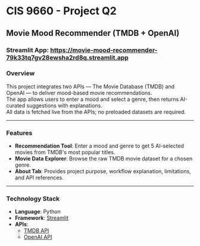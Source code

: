 # CIS 9660 - Project Q2  
## Movie Mood Recommender (TMDB + OpenAI)

### Streamlit App: https://movie-mood-recommender-79k33tq7gv28ewsha2rd8q.streamlit.app
### Overview 
This project integrates two APIs — The Movie Database (TMDB) and OpenAI — to deliver mood-based movie recommendations.  
The app allows users to enter a mood and select a genre, then returns AI-curated suggestions with explanations.  
All data is fetched live from the APIs; no preloaded datasets are required.

---

### Features
- **Recommendation Tool**: Enter a mood and genre to get 5 AI-selected movies from TMDB's most popular titles.  
- **Movie Data Explorer**: Browse the raw TMDB movie dataset for a chosen genre.  
- **About Tab**: Provides project purpose, workflow explanation, limitations, and API references.  

---

### Technology Stack
- **Language**: Python  
- **Framework**: [Streamlit](https://streamlit.io/)  
- **APIs**:
  - [TMDB API](https://developer.themoviedb.org/)
  - [OpenAI API](https://platform.openai.com/)  
